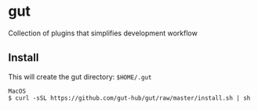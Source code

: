 # gut

Collection of plugins that simplifies development workflow

## Install

This will create the gut directory: `$HOME/.gut`

```
MacOS
$ curl -sSL https://github.com/gut-hub/gut/raw/master/install.sh | sh
```
